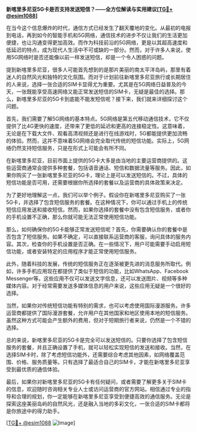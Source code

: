 **新喀里多尼亚5G卡是否支持发送短信？——全方位解读与实用建议[[TG💪+ @esim1088](https://t.me/s/esim1088)]**

在当今这个信息爆炸的时代，通信方式已经发生了翻天覆地的变化。从最初的电报到电话，再到如今的智能手机和5G网络，通信技术的进步不仅让我们的生活更加便捷，也让沟通变得更加高效。而作为科技前沿的5G网络，更是以其超高速度和低延迟的特点，成为现代人生活中不可或缺的一部分。然而，对于许多人来说，使用5G网络时是否还能像以前一样发送短信，却是一个令人困惑的问题。

提到新喀里多尼亚，很多人可能首先想到的是那片美丽的南太平洋岛屿，那里有着迷人的自然风光和独特的文化氛围。而对于计划前往新喀里多尼亚旅行或长期居住的人来说，选择一张合适的SIM卡显得尤为重要。尤其是在5G网络日益普及的今天，一张既能享受高速网络又能正常发送短信的SIM卡，无疑是最佳的选择。那么，新喀里多尼亚的5G卡到底能不能发短信呢？接下来，我们就来详细探讨这个问题。

首先，我们需要了解5G网络的基本特点。5G网络是第五代移动通信技术，它不仅提供了比4G更快的速度，还带来了更低的延迟和更高的连接稳定性。这意味着，无论是在下载大文件、观看高清视频还是进行在线游戏时，5G都能提供更加流畅的体验。然而，这并不意味着5G网络会完全取代传统的短信功能。实际上，5G网络仍然支持短信服务，只是在形式上可能会有所不同。

在新喀里多尼亚，目前市面上提供的5G卡大多是由当地的主要运营商提供的。这些运营商通常会提供多种套餐，包括语音通话、短信和数据流量等服务。因此，如果你购买了一张新喀里多尼亚的5G卡，理论上是可以发送短信的。不过，具体的短信功能是否可用，还需要根据你所选择的套餐以及运营商的具体政策来决定。

为了更好地理解这一点，我们可以举个例子。假设你在新喀里多尼亚购买了一张5G卡，并选择了包含短信服务的套餐。在这种情况下，你可以通过手机上的传统短信应用发送和接收短信。然而，如果你选择的套餐中没有包含短信服务，或者你的手机设置不正确，那么你就可能无法正常使用短信功能。

那么，如何确保你的5G卡能够正常发送短信呢？首先，你需要确认你的套餐中是否包含了短信服务。如果不确定，可以直接联系运营商的客服，询问具体的服务内容。其次，检查你的手机设置是否正确。在一些情况下，用户可能需要手动启用短信功能，或者安装特定的应用程序才能正常使用短信服务。

此外，随着科技的发展，传统的短信服务正在逐渐被更先进的消息服务所取代。例如，许多手机应用现在都提供了类似于短信的功能，比如WhatsApp、Facebook Messenger等。这些应用不仅可以发送文字信息，还可以发送图片、视频等多种媒体内容。对于经常需要发送多媒体信息的用户来说，这些应用无疑是一个很好的选择。

当然，如果你对传统短信功能有特别的需求，也可以考虑使用国际漫游服务。许多运营商都提供了国际漫游套餐，允许用户在其他国家和地区使用本地的短信服务。虽然这种方式可能会产生额外的费用，但对于短期旅行者来说，仍然是一个不错的选择。

总的来说，新喀里多尼亚的5G卡是完全可以发送短信的。只要你选择了包含短信服务的套餐，并且正确设置了手机，就可以轻松实现短信的发送和接收。当然，在选择SIM卡时，除了考虑短信功能外，还需要综合考虑其他因素，如网络覆盖范围、价格、服务质量等。只有选择了最适合自己的SIM卡，才能在新喀里多尼亚享受到最优质的通信体验。

最后，如果你对新喀里多尼亚的5G卡有任何疑问，或者需要了解更多关于SIM卡的信息，欢迎随时咨询相关专业人士或访问运营商的官方网站。相信通过专业的指导和合理的规划，你一定能够在新喀里多尼亚享受到便捷高效的通信服务。无论是探索这座美丽岛屿的自然风光，还是融入当地的多彩文化，一张合适的SIM卡都将是你旅途中的得力助手。

[[TG💪+ @esim1088](https://t.me/s/esim1088) ![Image](https://i.postimg.cc/4NQfJmqS/Snipaste-2025-05-13-00-14-12.png)]